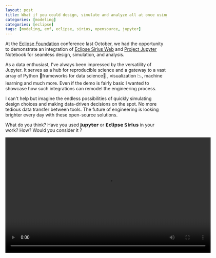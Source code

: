 ```yaml
---
layout: post
title: What if you could design, simulate and analyze all at once using Open-Source solutions?
categories: [modeling]
categories: [eclipse]
tags: [modeling, emf, eclipse, sirius, opensource, jupyter]
---
```



At the [Eclipse Foundation](https://www.eclipse.dev/) conference last October, we had the opportunity to demonstrate an integration of [Eclipse Sirius Web](https://www.eclipse.dev/sirius/sirius-web.html) and [Project Jupyter](https://jupyter.org/) Notebook for seamless design, simulation, and analysis.



As a data enthusiast, I've always been impressed by the versatility of Jupyter. It serves as a hub for reproducible science and a gateway to a vast array of Python 🐍frameworks for data science🔢 , visualization 📉, machine learning and much more.
Even if the demo is fairly basic I wanted to showcase how such integrations can remodel the engineering process. 



I can't help but imagine the endless possibilities of quickly simulating design choices and making data-driven decisions on the spot. No more tedious data transfer between tools. The future of engineering is looking brighter every day with these open-source solutions.



What do you think? Have you used **𝗝𝘂𝗽𝘆𝘁𝗲𝗿** or **𝗘𝗰𝗹𝗶𝗽𝘀𝗲 𝗦𝗶𝗿𝗶𝘂𝘀** in your work? How? Would you consider it ?

<video width="640" height="360" controls><source src="{{ site.url }}/media/SiriusWeb and JupyterNotebook.mp4">Your browser does not support the video tag.</video>




